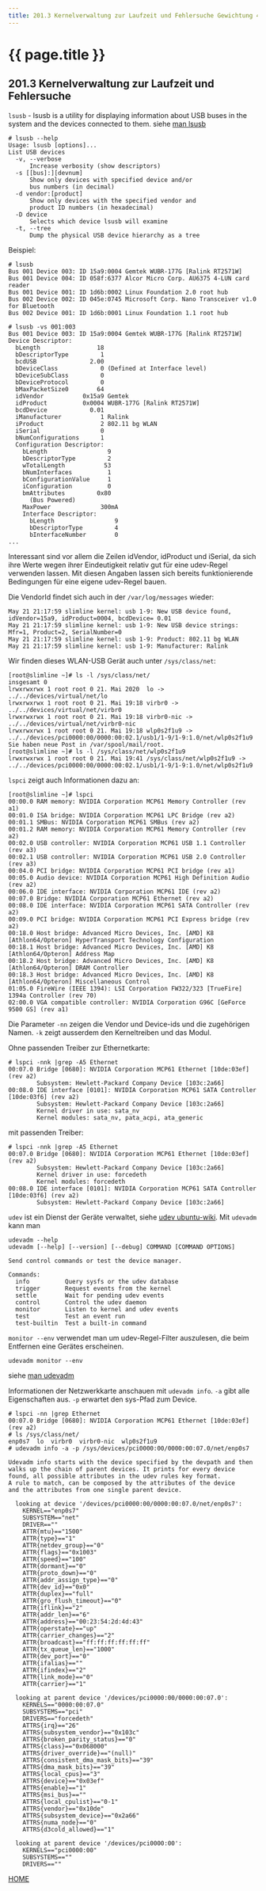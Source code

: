 ```yaml
---
title: 201.3 Kernelverwaltung zur Laufzeit und Fehlersuche Gewichtung 4
---
```


# {{ page.title }}

## 201.3 Kernelverwaltung zur Laufzeit und Fehlersuche

`lsusb` - lsusb is a utility for displaying information about USB buses in the system and the devices connected to them.
siehe [man lsusb](http://man7.org/linux/man-pages/man8/lsusb.8.html)

```
# lsusb --help
Usage: lsusb [options]...
List USB devices
  -v, --verbose
      Increase verbosity (show descriptors)
  -s [[bus]:][devnum]
      Show only devices with specified device and/or
      bus numbers (in decimal)
  -d vendor:[product]
      Show only devices with the specified vendor and
      product ID numbers (in hexadecimal)
  -D device
      Selects which device lsusb will examine
  -t, --tree
      Dump the physical USB device hierarchy as a tree
```

Beispiel:

```
# lsusb
Bus 001 Device 003: ID 15a9:0004 Gemtek WUBR-177G [Ralink RT2571W]
Bus 001 Device 004: ID 058f:6377 Alcor Micro Corp. AU6375 4-LUN card reader
Bus 001 Device 001: ID 1d6b:0002 Linux Foundation 2.0 root hub
Bus 002 Device 002: ID 045e:0745 Microsoft Corp. Nano Transceiver v1.0 for Bluetooth
Bus 002 Device 001: ID 1d6b:0001 Linux Foundation 1.1 root hub

# lsusb -vs 001:003
Bus 001 Device 003: ID 15a9:0004 Gemtek WUBR-177G [Ralink RT2571W]
Device Descriptor:
  bLength                18
  bDescriptorType         1
  bcdUSB               2.00
  bDeviceClass            0 (Defined at Interface level)
  bDeviceSubClass         0
  bDeviceProtocol         0
  bMaxPacketSize0        64
  idVendor           0x15a9 Gemtek
  idProduct          0x0004 WUBR-177G [Ralink RT2571W]
  bcdDevice            0.01
  iManufacturer           1 Ralink
  iProduct                2 802.11 bg WLAN
  iSerial                 0
  bNumConfigurations      1
  Configuration Descriptor:
    bLength                 9
    bDescriptorType         2
    wTotalLength           53
    bNumInterfaces          1
    bConfigurationValue     1
    iConfiguration          0
    bmAttributes         0x80
      (Bus Powered)
    MaxPower              300mA
    Interface Descriptor:
      bLength                 9
      bDescriptorType         4
      bInterfaceNumber        0
...
```

Interessant sind vor allem die Zeilen idVendor, idProduct und iSerial, da sich ihre Werte wegen ihrer Eindeutigkeit relativ gut für eine udev-Regel verwenden lassen. Mit diesen Angaben lassen sich bereits funktionierende Bedingungen für eine eigene udev-Regel bauen.

Die VendorId findet sich auch in der `/var/log/messages` wieder:

```
May 21 21:17:59 slimline kernel: usb 1-9: New USB device found, idVendor=15a9, idProduct=0004, bcdDevice= 0.01
May 21 21:17:59 slimline kernel: usb 1-9: New USB device strings: Mfr=1, Product=2, SerialNumber=0
May 21 21:17:59 slimline kernel: usb 1-9: Product: 802.11 bg WLAN
May 21 21:17:59 slimline kernel: usb 1-9: Manufacturer: Ralink
```

Wir finden dieses WLAN-USB Gerät auch unter `/sys/class/net`:

```
[root@slimline ~]# ls -l /sys/class/net/
insgesamt 0
lrwxrwxrwx 1 root root 0 21. Mai 2020  lo -> ../../devices/virtual/net/lo
lrwxrwxrwx 1 root root 0 21. Mai 19:18 virbr0 -> ../../devices/virtual/net/virbr0
lrwxrwxrwx 1 root root 0 21. Mai 19:18 virbr0-nic -> ../../devices/virtual/net/virbr0-nic
lrwxrwxrwx 1 root root 0 21. Mai 19:18 wlp0s2f1u9 -> ../../devices/pci0000:00/0000:00:02.1/usb1/1-9/1-9:1.0/net/wlp0s2f1u9
Sie haben neue Post in /var/spool/mail/root.
[root@slimline ~]# ls -l /sys/class/net/wlp0s2f1u9
lrwxrwxrwx 1 root root 0 21. Mai 19:41 /sys/class/net/wlp0s2f1u9 -> ../../devices/pci0000:00/0000:00:02.1/usb1/1-9/1-9:1.0/net/wlp0s2f1u9
```

`lspci` zeigt auch Informationen dazu an:

```
[root@slimline ~]# lspci
00:00.0 RAM memory: NVIDIA Corporation MCP61 Memory Controller (rev a1)
00:01.0 ISA bridge: NVIDIA Corporation MCP61 LPC Bridge (rev a2)
00:01.1 SMBus: NVIDIA Corporation MCP61 SMBus (rev a2)
00:01.2 RAM memory: NVIDIA Corporation MCP61 Memory Controller (rev a2)
00:02.0 USB controller: NVIDIA Corporation MCP61 USB 1.1 Controller (rev a3)
00:02.1 USB controller: NVIDIA Corporation MCP61 USB 2.0 Controller (rev a3)
00:04.0 PCI bridge: NVIDIA Corporation MCP61 PCI bridge (rev a1)
00:05.0 Audio device: NVIDIA Corporation MCP61 High Definition Audio (rev a2)
00:06.0 IDE interface: NVIDIA Corporation MCP61 IDE (rev a2)
00:07.0 Bridge: NVIDIA Corporation MCP61 Ethernet (rev a2)
00:08.0 IDE interface: NVIDIA Corporation MCP61 SATA Controller (rev a2)
00:09.0 PCI bridge: NVIDIA Corporation MCP61 PCI Express bridge (rev a2)
00:18.0 Host bridge: Advanced Micro Devices, Inc. [AMD] K8 [Athlon64/Opteron] HyperTransport Technology Configuration
00:18.1 Host bridge: Advanced Micro Devices, Inc. [AMD] K8 [Athlon64/Opteron] Address Map
00:18.2 Host bridge: Advanced Micro Devices, Inc. [AMD] K8 [Athlon64/Opteron] DRAM Controller
00:18.3 Host bridge: Advanced Micro Devices, Inc. [AMD] K8 [Athlon64/Opteron] Miscellaneous Control
01:05.0 FireWire (IEEE 1394): LSI Corporation FW322/323 [TrueFire] 1394a Controller (rev 70)
02:00.0 VGA compatible controller: NVIDIA Corporation G96C [GeForce 9500 GS] (rev a1)
```

Die Parameter `-nn` zeigen die Vendor und Device-ids und die zugehörigen Namen. `-k` zeigt ausserdem den Kerneltreiben und das Modul.

Ohne passenden Treiber zur Ethernetkarte:

```
# lspci -nnk |grep -A5 Ethernet
00:07.0 Bridge [0680]: NVIDIA Corporation MCP61 Ethernet [10de:03ef] (rev a2)
        Subsystem: Hewlett-Packard Company Device [103c:2a66]
00:08.0 IDE interface [0101]: NVIDIA Corporation MCP61 SATA Controller [10de:03f6] (rev a2)
        Subsystem: Hewlett-Packard Company Device [103c:2a66]
        Kernel driver in use: sata_nv
        Kernel modules: sata_nv, pata_acpi, ata_generic
```

mit passenden Treiber:

```
# lspci -nnk |grep -A5 Ethernet
00:07.0 Bridge [0680]: NVIDIA Corporation MCP61 Ethernet [10de:03ef] (rev a2)
        Subsystem: Hewlett-Packard Company Device [103c:2a66]
        Kernel driver in use: forcedeth
        Kernel modules: forcedeth
00:08.0 IDE interface [0101]: NVIDIA Corporation MCP61 SATA Controller [10de:03f6] (rev a2)
        Subsystem: Hewlett-Packard Company Device [103c:2a66]
```


`udev` ist ein Dienst der Geräte verwaltet, siehe [udev ubuntu-wiki](https://wiki.ubuntuusers.de/udev/). Mit `udevadm` kann man

```
udevadm --help
udevadm [--help] [--version] [--debug] COMMAND [COMMAND OPTIONS]

Send control commands or test the device manager.

Commands:
  info          Query sysfs or the udev database
  trigger       Request events from the kernel
  settle        Wait for pending udev events
  control       Control the udev daemon
  monitor       Listen to kernel and udev events
  test          Test an event run
  test-builtin  Test a built-in command
```

`monitor --env` verwendet man um udev-Regel-Filter auszulesen, die beim Entfernen eine Gerätes erscheinen.

```
udevadm monitor --env
```

siehe [man udevadm](http://man7.org/linux/man-pages/man8/udevadm.8.html)


Informationen der Netzwerkkarte anschauen mit `udevadm info`. `-a` gibt alle Eigenschaften aus. `-p` erwartet den sys-Pfad zum Device.

```
# lspci -nn |grep Ethernet
00:07.0 Bridge [0680]: NVIDIA Corporation MCP61 Ethernet [10de:03ef] (rev a2)
# ls /sys/class/net/
enp0s7  lo  virbr0  virbr0-nic  wlp0s2f1u9
# udevadm info -a -p /sys/devices/pci0000:00/0000:00:07.0/net/enp0s7

Udevadm info starts with the device specified by the devpath and then
walks up the chain of parent devices. It prints for every device
found, all possible attributes in the udev rules key format.
A rule to match, can be composed by the attributes of the device
and the attributes from one single parent device.

  looking at device '/devices/pci0000:00/0000:00:07.0/net/enp0s7':
    KERNEL=="enp0s7"
    SUBSYSTEM=="net"
    DRIVER==""
    ATTR{mtu}=="1500"
    ATTR{type}=="1"
    ATTR{netdev_group}=="0"
    ATTR{flags}=="0x1003"
    ATTR{speed}=="100"
    ATTR{dormant}=="0"
    ATTR{proto_down}=="0"
    ATTR{addr_assign_type}=="0"
    ATTR{dev_id}=="0x0"
    ATTR{duplex}=="full"
    ATTR{gro_flush_timeout}=="0"
    ATTR{iflink}=="2"
    ATTR{addr_len}=="6"
    ATTR{address}=="00:23:54:2d:4d:43"
    ATTR{operstate}=="up"
    ATTR{carrier_changes}=="2"
    ATTR{broadcast}=="ff:ff:ff:ff:ff:ff"
    ATTR{tx_queue_len}=="1000"
    ATTR{dev_port}=="0"
    ATTR{ifalias}==""
    ATTR{ifindex}=="2"
    ATTR{link_mode}=="0"
    ATTR{carrier}=="1"

  looking at parent device '/devices/pci0000:00/0000:00:07.0':
    KERNELS=="0000:00:07.0"
    SUBSYSTEMS=="pci"
    DRIVERS=="forcedeth"
    ATTRS{irq}=="26"
    ATTRS{subsystem_vendor}=="0x103c"
    ATTRS{broken_parity_status}=="0"
    ATTRS{class}=="0x068000"
    ATTRS{driver_override}=="(null)"
    ATTRS{consistent_dma_mask_bits}=="39"
    ATTRS{dma_mask_bits}=="39"
    ATTRS{local_cpus}=="3"
    ATTRS{device}=="0x03ef"
    ATTRS{enable}=="1"
    ATTRS{msi_bus}==""
    ATTRS{local_cpulist}=="0-1"
    ATTRS{vendor}=="0x10de"
    ATTRS{subsystem_device}=="0x2a66"
    ATTRS{numa_node}=="0"
    ATTRS{d3cold_allowed}=="1"

  looking at parent device '/devices/pci0000:00':
    KERNELS=="pci0000:00"
    SUBSYSTEMS==""
    DRIVERS==""
```


[HOME](./)
